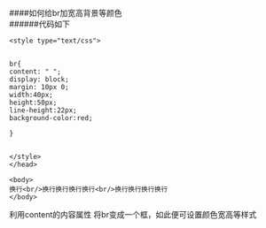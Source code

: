####如何给br加宽高背景等颜色    
######代码如下    
```
<style type="text/css">


br{
content: " ";
display: block;
margin: 10px 0;
width:40px;
height:50px;
line-height:22px;
background-color:red;

}


</style>
</head>

<body>
换行<br/>换行换行换行换行<br/>换行换行换行换行
</body>
```
利用content的内容属性  将br变成一个框，如此便可设置颜色宽高等样式
